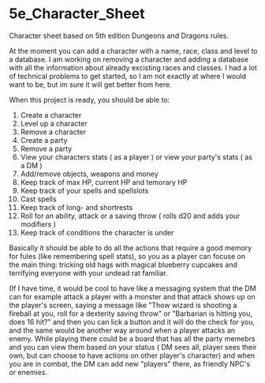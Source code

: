 # 5e_Character_Sheet
Character sheet based on 5th edition Dungeons and Dragons rules.

At the moment you can add a character with a name, race, class and level to a database. I am working on removing a character and adding a database with all the information about already excisting races and classes. I had a lot of technical problems to get started, so I am not exactly at where I would want to be, but im sure it will get better from here.

When this project is ready, you should be able to:

1. Create a character
2. Level up a character
3. Remove a character
4. Create a party
5. Remove a party
6. View your characters stats ( as a player ) or view your party's stats ( as a DM )
7. Add/remove objects, weapons and money
8. Keep track of max HP, current HP and temorary HP
9. Keep track of your spells and spellslots
10. Cast spells
11. Keep track of long- and shortrests
12. Roll for an ability, attack or a saving throw ( rolls d20 and adds your modifiers )
13. Keep track of conditions the character is under

Basically it should be able to do all the actions that require a good memory for fules (like remembering spell stats), so you as a player can focuse on the main thing: tricking old hags with magical blueberry cupcakes and terrifying everyone with your undead rat familiar.

(If I have time, it would be cool to have like a messaging system that the DM can for example attack a player with a monster and that attack shows up on the player's screen, saying a message like "Thow wizard is shooting a fireball at you, roll for a dexterity saving throw" or "Barbarian is hitting you, does 16 hit?" and then you can lick a button and it will do the check for you, and the same would be another way around when a player attacks an enemy. While playing there could be a board that has all the party memebrs and you can view them based on your status ( DM sees all, player sees their own, but can choose to have actions on other player's character) and when you are in combat, the DM can add new "players" there, as friendly NPC's or enemies.

